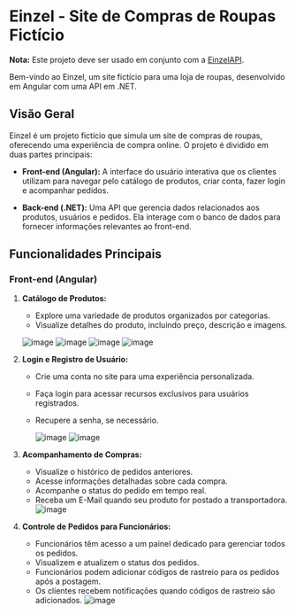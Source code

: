 # Einzel - Site de Compras de Roupas Fictício

**Nota:** Este projeto deve ser usado em conjunto com a [EinzelAPI](https://github.com/Digowmarins/EinzelAPI).

Bem-vindo ao Einzel, um site fictício para uma loja de roupas, desenvolvido em Angular com uma API em .NET.

## Visão Geral

Einzel é um projeto fictício que simula um site de compras de roupas, oferecendo uma experiência de compra online. O projeto é dividido em duas partes principais:

- **Front-end (Angular):** A interface do usuário interativa que os clientes utilizam para navegar pelo catálogo de produtos, criar conta, fazer login e acompanhar pedidos.

- **Back-end (.NET):** Uma API que gerencia dados relacionados aos produtos, usuários e pedidos. Ela interage com o banco de dados para fornecer informações relevantes ao front-end.

## Funcionalidades Principais

### Front-end (Angular)

1. **Catálogo de Produtos:**
   - Explore uma variedade de produtos organizados por categorias.
   - Visualize detalhes do produto, incluindo preço, descrição e imagens.

    ![image](https://github.com/Digowmarins/Einzel/assets/114032897/9cf4c437-a28e-4275-bc06-7d579405977d)
    ![image](https://github.com/Digowmarins/Einzel/assets/114032897/17930b0b-e403-4a4d-b08b-1a8cfd1aa669)
    ![image](https://github.com/Digowmarins/Einzel/assets/114032897/7faa45fc-a16c-40da-8234-f3373a2aecf4)
    ![image](https://github.com/Digowmarins/Einzel/assets/114032897/46bcb27a-eb52-406b-bcb6-4b26b72765c5)

2. **Login e Registro de Usuário:**
   - Crie uma conta no site para uma experiência personalizada.
   - Faça login para acessar recursos exclusivos para usuários registrados.
   - Recupere a senha, se necessário.
  
     
     ![image](https://github.com/Digowmarins/Einzel/assets/114032897/5f7d888b-476a-4fff-a1c8-3a04eb29b2e9)
     ![image](https://github.com/Digowmarins/Einzel/assets/114032897/fd7ca82e-ea01-4a01-a336-d7e4f605f95d)

3. **Acompanhamento de Compras:**
   - Visualize o histórico de pedidos anteriores.
   - Acesse informações detalhadas sobre cada compra.
   - Acompanhe o status do pedido em tempo real.
   - Receba um E-Mail quando seu produto for postado a transportadora.
     ![image](https://github.com/Digowmarins/Einzel/assets/114032897/7fae02ac-8e87-4aa7-a710-b6158d11ff7d)

4. **Controle de Pedidos para Funcionários:**
   - Funcionários têm acesso a um painel dedicado para gerenciar todos os pedidos.
   - Visualizem e atualizem o status dos pedidos.
   - Funcionários podem adicionar códigos de rastreio para os pedidos após a postagem.
   - Os clientes recebem notificações quando códigos de rastreio são adicionados.
    ![image](https://github.com/Digowmarins/Einzel/assets/114032897/5f978914-5e20-429d-a102-e5f9cce55950)

    


   
